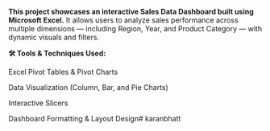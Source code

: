 **This project showcases an interactive Sales Data Dashboard built using Microsoft Excel.**
It allows users to analyze sales performance across multiple dimensions — including Region, Year, and Product Category — with dynamic visuals and filters.

**🛠 Tools & Techniques Used:**

Excel Pivot Tables & Pivot Charts

Data Visualization (Column, Bar, and Pie Charts)

Interactive Slicers

Dashboard Formatting & Layout Design# karanbhatt
